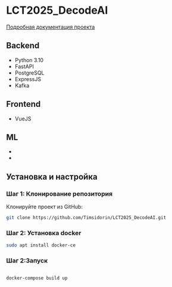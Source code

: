 # LCT2025_DecodeAI


[Подробная документация проекта](https://decode2024.yonote.ru/share/06f7d2e3-153a-4aee-b137-0d9d7ed70f36)

## Backend 
- Python 3.10
- FastAPI
- PostgreSQL
- ExpressJS
- Kafka
  
## Frontend
- VueJS

## ML
-
-

## Установка и настройка

### Шаг 1: Клонирование репозитория

Клонируйте проект из GitHub:

```bash
git clone https://github.com/Timsidorin/LCT2025_DecodeAI.git
```

### Шаг 2: Установка docker

```bash
sudo apt install docker-ce
```


### Шаг 2:Запуск

```bash

docker-compose build up
```















